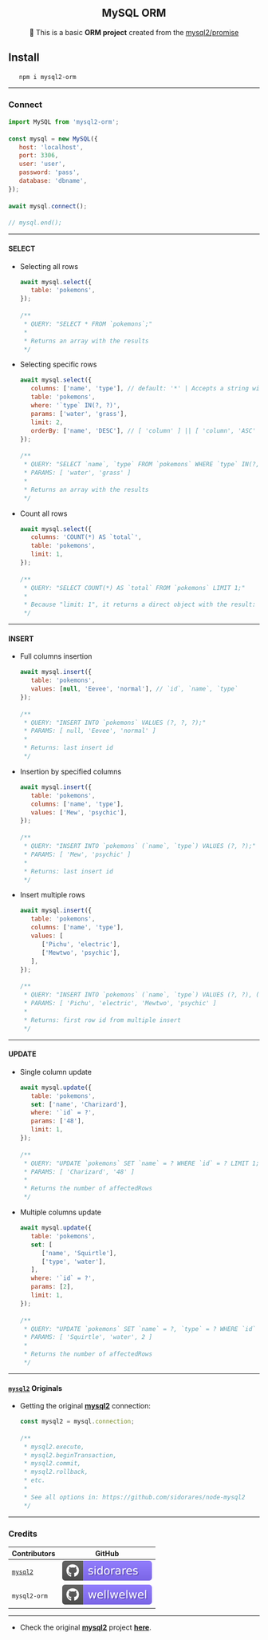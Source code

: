 <h2 align="center">MySQL ORM</h2>
<p align="center">🎲 This is a basic <b>ORM project</b> created from the <a href="https://www.npmjs.com/package/mysql2">mysql2/promise</a></p>

## Install

```shell
   npm i mysql2-orm
```

<hr />

### Connect

```javascript
import MySQL from 'mysql2-orm';

const mysql = new MySQL({
   host: 'localhost',
   port: 3306,
   user: 'user',
   password: 'pass',
   database: 'dbname',
});

await mysql.connect();

// mysql.end();
```

<hr />

#### SELECT

-  Selecting all rows

   ```javascript
   await mysql.select({
      table: 'pokemons',
   });

   /**
    * QUERY: "SELECT * FROM `pokemons`;"
    *
    * Returns an array with the results
    */
   ```

-  Selecting specific rows

   ```javascript
   await mysql.select({
      columns: ['name', 'type'], // default: '*' | Accepts a string with columns or an array
      table: 'pokemons',
      where: '`type` IN(?, ?)',
      params: ['water', 'grass'],
      limit: 2,
      orderBy: ['name', 'DESC'], // [ 'column' ] || [ 'column', 'ASC' | 'DESC' ]
   });

   /**
    * QUERY: "SELECT `name`, `type` FROM `pokemons` WHERE `type` IN(?, ?) ORDER BY `name` DESC LIMIT 2;"
    * PARAMS: [ 'water', 'grass' ]
    *
    * Returns an array with the results
    */
   ```

-  Count all rows

   ```javascript
   await mysql.select({
      columns: 'COUNT(*) AS `total`',
      table: 'pokemons',
      limit: 1,
   });

   /**
    * QUERY: "SELECT COUNT(*) AS `total` FROM `pokemons` LIMIT 1;"
    *
    * Because "limit: 1", it returns a direct object with the result: { total: ... }
    */
   ```

<hr />

#### INSERT

-  Full columns insertion

   ```javascript
   await mysql.insert({
      table: 'pokemons',
      values: [null, 'Eevee', 'normal'], // `id`, `name`, `type`
   });

   /**
    * QUERY: "INSERT INTO `pokemons` VALUES (?, ?, ?);"
    * PARAMS: [ null, 'Eevee', 'normal' ]
    *
    * Returns: last insert id
    */
   ```

-  Insertion by specified columns

   ```javascript
   await mysql.insert({
      table: 'pokemons',
      columns: ['name', 'type'],
      values: ['Mew', 'psychic'],
   });

   /**
    * QUERY: "INSERT INTO `pokemons` (`name`, `type`) VALUES (?, ?);"
    * PARAMS: [ 'Mew', 'psychic' ]
    *
    * Returns: last insert id
    */
   ```

-  Insert multiple rows

   ```js
   await mysql.insert({
      table: 'pokemons',
      columns: ['name', 'type'],
      values: [
         ['Pichu', 'electric'],
         ['Mewtwo', 'psychic'],
      ],
   });

   /**
    * QUERY: "INSERT INTO `pokemons` (`name`, `type`) VALUES (?, ?), (?, ?);"
    * PARAMS: [ 'Pichu', 'electric', 'Mewtwo', 'psychic' ]
    *
    * Returns: first row id from multiple insert
    */
   ```

<hr />

#### UPDATE

-  Single column update

   ```javascript
   await mysql.update({
      table: 'pokemons',
      set: ['name', 'Charizard'],
      where: '`id` = ?',
      params: ['48'],
      limit: 1,
   });

   /**
    * QUERY: "UPDATE `pokemons` SET `name` = ? WHERE `id` = ? LIMIT 1;"
    * PARAMS: [ 'Charizard', '48' ]
    *
    * Returns the number of affectedRows
    */
   ```

-  Multiple columns update

   ```javascript
   await mysql.update({
      table: 'pokemons',
      set: [
         ['name', 'Squirtle'],
         ['type', 'water'],
      ],
      where: '`id` = ?',
      params: [2],
      limit: 1,
   });

   /**
    * QUERY: "UPDATE `pokemons` SET `name` = ?, `type` = ? WHERE `id` = ? LIMIT 1;"
    * PARAMS: [ 'Squirtle', 'water', 2 ]
    *
    * Returns the number of affectedRows
    */
   ```

<hr />

#### [`mysql2`](https://www.npmjs.com/package/mysql2) Originals

-  Getting the original [**mysql2**](https://www.npmjs.com/package/mysql2) connection:

   ```javascript
   const mysql2 = mysql.connection;

   /**
    * mysql2.execute,
    * mysql2.beginTransaction,
    * mysql2.commit,
    * mysql2.rollback,
    * etc.
    *
    * See all options in: https://github.com/sidorares/node-mysql2
    */
   ```

<hr />

### Credits

| Contributors                                     | GitHub                                                                           |
| ------------------------------------------------ | -------------------------------------------------------------------------------- |
| [`mysql2`](https://www.npmjs.com/package/mysql2) | [![sidorares](./.github/assets/readme/mysql2.svg)](https://github.com/sidorares) |
| `mysql2-orm`                                     | [![wellwelwel](./.github/assets/readme/orm.svg)](https://github.com/wellwelwel)  |

<hr />

-  Check the original [**mysql2**](https://www.npmjs.com/package/mysql2) project [**here**](https://github.com/sidorares/node-mysql2).
